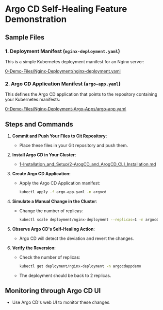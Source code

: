 
# Argo CD Self-Healing Feature Demonstration

## Sample Files

### 1. Deployment Manifest (`nginx-deployment.yaml`)

This is a simple Kubernetes deployment manifest for an Nginx server:

[0-Demo-Files/Nginx-Deployment/nginx-deployment.yaml](../0-Demo-Files/Nginx-Deployment/nginx-deployment.yaml)

### 2. Argo CD Application Manifest (`argo-app.yaml`)

This defines the Argo CD application that points to the repository containing your Kubernetes manifests:

[0-Demo-Files/Nginx-Deployment-Argo-Apps/argo-app.yaml](../0-Demo-Files/Nginx-Deployment-Argo-Apps/argo-app.yaml)

## Steps and Commands

1. **Commit and Push Your Files to Git Repository**:
   - Place these files in your Git repository and push them.

2. **Install Argo CD in Your Cluster**:
   - [1-Installation_and_Setup/2-ArogCD_and_ArogCD_CLI_Installation.md](../1-Installation_and_Setup/2-ArogCD_and_ArogCD_CLI_Installation.md)

3. **Create Argo CD Application**:
   - Apply the Argo CD Application manifest:
     ```bash
     kubectl apply -f argo-app.yaml -n argocd
     ```

4. **Simulate a Manual Change in the Cluster**:
   - Change the number of replicas:
     ```bash
     kubectl scale deployment/nginx-deployment --replicas=1 -n argocdappdemo
     ```

5. **Observe Argo CD's Self-Healing Action**:
   - Argo CD will detect the deviation and revert the changes.

6. **Verify the Reversion**:
   - Check the number of replicas:
     ```bash
     kubectl get deployment/nginx-deployment -n argocdappdemo
     ```
   - The deployment should be back to 2 replicas.

## Monitoring through Argo CD UI

- Use Argo CD's web UI to monitor these changes.
